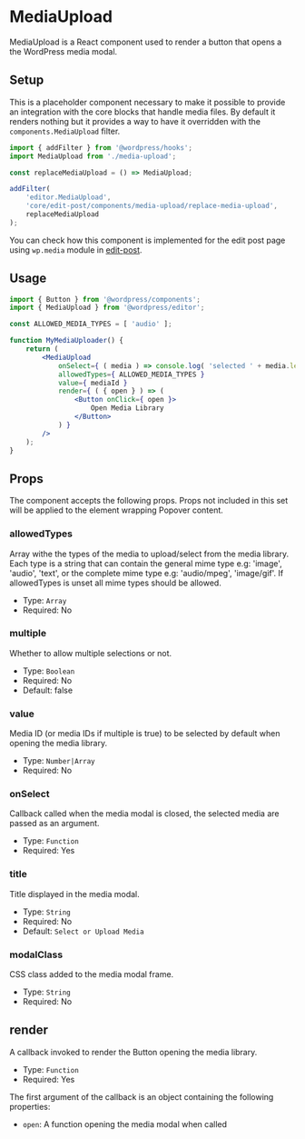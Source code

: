 MediaUpload
===========

MediaUpload is a React component used to render a button that opens a the WordPress media modal.

## Setup

This is a placeholder component necessary to make it possible to provide an integration with the core blocks that handle media files. By default it renders nothing but it provides a way to have it overridden with the `components.MediaUpload` filter.

```jsx
import { addFilter } from '@wordpress/hooks';
import MediaUpload from './media-upload';

const replaceMediaUpload = () => MediaUpload;

addFilter(
	'editor.MediaUpload',
	'core/edit-post/components/media-upload/replace-media-upload',
	replaceMediaUpload
);
```

You can check how this component is implemented for the edit post page using `wp.media` module in [edit-post](../../edit-post/hooks/blocks/media-upload/index.js).

## Usage


```jsx
import { Button } from '@wordpress/components';
import { MediaUpload } from '@wordpress/editor';

const ALLOWED_MEDIA_TYPES = [ 'audio' ];

function MyMediaUploader() {
	return (
		<MediaUpload
			onSelect={ ( media ) => console.log( 'selected ' + media.length ) }
			allowedTypes={ ALLOWED_MEDIA_TYPES }
			value={ mediaId }
			render={ ( { open } ) => (
				<Button onClick={ open }>
					Open Media Library
				</Button>
			) }
		/>
	);
}
```

## Props

The component accepts the following props. Props not included in this set will be applied to the element wrapping Popover content.

### allowedTypes

Array withe the types of the media to upload/select from the media library.
Each type is a string that can contain the general mime type e.g: 'image', 'audio', 'text',
or the complete mime type e.g: 'audio/mpeg', 'image/gif'.
If allowedTypes is unset all mime types should be allowed.

- Type: `Array`
- Required: No

### multiple

Whether to allow multiple selections or not.

- Type: `Boolean`
- Required: No
- Default: false

### value

Media ID (or media IDs if multiple is true) to be selected by default when opening the media library.

- Type: `Number|Array`
- Required: No

### onSelect

Callback called when the media modal is closed, the selected media are passed as an argument.

- Type: `Function`
- Required: Yes

### title

Title displayed in the media modal.

- Type: `String`
- Required: No
- Default: `Select or Upload Media`

### modalClass

CSS class added to the media modal frame.

- Type: `String`
- Required: No

## render

A callback invoked to render the Button opening the media library.

- Type: `Function`
- Required: Yes

The first argument of the callback is an object containing the following properties:

 - `open`: A function opening the media modal when called
